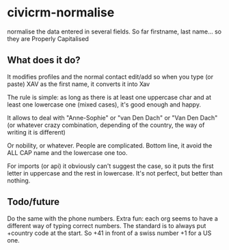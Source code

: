 civicrm-normalise
=================

normalise the data entered in several fields. So far firstname, last name... so they are Properly Capitalised

What does it do?
--------------

It modifies profiles and the normal contact edit/add so when you type (or paste) XAV as the first name, it converts it into Xav

The rule is simple: as long as there is at least one uppercase char and at least one lowercase one (mixed cases), it's good enough and happy.

It allows to deal with "Anne-Sophie" or "van Den Dach" or "Van Den Dach" (or whatever crazy combination, depending of the country, the way of writing it is different)

Or nobility, or whatever. People are complicated. Bottom line, it avoid the ALL CAP name and the lowercase one too.

For imports (or api) it obviously can't suggest the case, so it puts the first letter in uppercase and the rest in lowercase. It's not perfect, but better than nothing.


Todo/future
---------

Do the same with the phone numbers. Extra fun: each org seems to have a different way of typing correct numbers. The standard is to always put +country code at the start. So +41 in front of a swiss number +1 for a US one.


